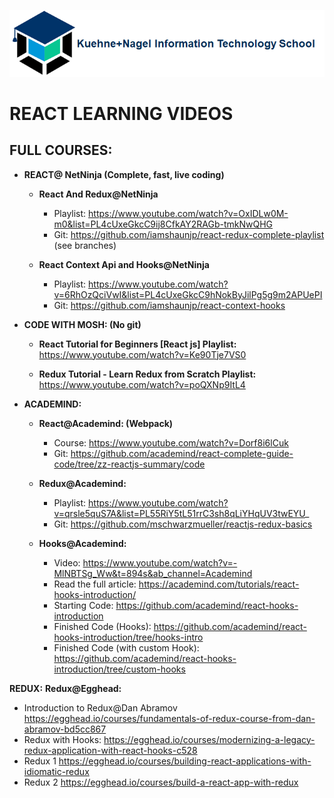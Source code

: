 ﻿


![enter image description here](https://github.com/stefanofiorenza/KNITS/raw/master/Logo/KNITS-text-white.png)
# REACT LEARNING VIDEOS



##  FULL COURSES:

- **REACT@ NetNinja (Complete, fast, live coding)**
  - **React And Redux@NetNinja** 
	  - Playlist:		https://www.youtube.com/watch?v=OxIDLw0M-m0&list=PL4cUxeGkcC9ij8CfkAY2RAGb-tmkNwQHG
	  - Git:			https://github.com/iamshaunjp/react-redux-complete-playlist (see branches)
		
  - **React Context Api and Hooks@NetNinja**
	  - Playlist:		https://www.youtube.com/watch?v=6RhOzQciVwI&list=PL4cUxeGkcC9hNokByJilPg5g9m2APUePI
	  - Git:			https://github.com/iamshaunjp/react-context-hooks
		
- **CODE WITH MOSH: (No git)**
					
  - **React Tutorial for Beginners [React js] Playlist:** 		https://www.youtube.com/watch?v=Ke90Tje7VS0
	
  - **Redux Tutorial - Learn Redux from Scratch Playlist:** 		https://www.youtube.com/watch?v=poQXNp9ItL4
  
- **ACADEMIND:**
  - **React@Academind: (Webpack)**
	  - Course: 	https://www.youtube.com/watch?v=Dorf8i6lCuk
	  - Git:	https://github.com/academind/react-complete-guide-code/tree/zz-reactjs-summary/code

  - **Redux@Academind:**
	  - Playlist: 	https://www.youtube.com/watch?v=qrsle5quS7A&list=PL55RiY5tL51rrC3sh8qLiYHqUV3twEYU_
	  - Git:		https://github.com/mschwarzmueller/reactjs-redux-basics

  - **Hooks@Academind:**
	  - Video: https://www.youtube.com/watch?v=-MlNBTSg_Ww&t=894s&ab_channel=Academind
	  - Read the full article: https://academind.com/tutorials/react-hooks-introduction/
	  - Starting Code: https://github.com/academind/react-hooks-introduction
	  - Finished Code (Hooks): https://github.com/academind/react-hooks-introduction/tree/hooks-intro
	  - Finished Code (with custom Hook): https://github.com/academind/react-hooks-introduction/tree/custom-hooks


**REDUX:**
**Redux@Egghead:**

 - Introduction to Redux@Dan Abramov
   https://egghead.io/courses/fundamentals-of-redux-course-from-dan-abramov-bd5cc867
 - Redux with Hooks:
   https://egghead.io/courses/modernizing-a-legacy-redux-application-with-react-hooks-c528
 - Redux 1
https://egghead.io/courses/building-react-applications-with-idiomatic-redux
- Redux 2
https://egghead.io/courses/build-a-react-app-with-redux

